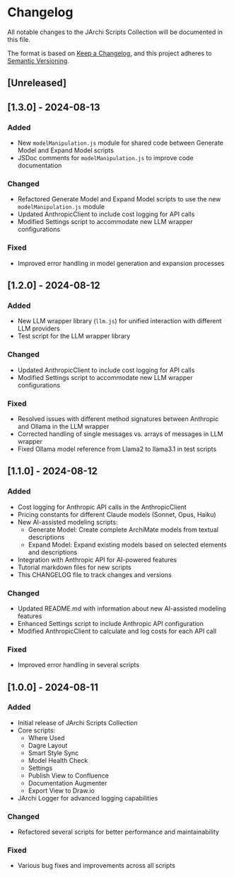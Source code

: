 # Changelog

All notable changes to the JArchi Scripts Collection will be documented in this file.

The format is based on [Keep a Changelog](https://keepachangelog.com/en/1.0.0/),
and this project adheres to [Semantic Versioning](https://semver.org/spec/v2.0.0.html).

## [Unreleased]

## [1.3.0] - 2024-08-13

### Added
- New `modelManipulation.js` module for shared code between Generate Model and Expand Model scripts
- JSDoc comments for `modelManipulation.js` to improve code documentation

### Changed
- Refactored Generate Model and Expand Model scripts to use the new `modelManipulation.js` module
- Updated AnthropicClient to include cost logging for API calls
- Modified Settings script to accommodate new LLM wrapper configurations

### Fixed
- Improved error handling in model generation and expansion processes

## [1.2.0] - 2024-08-12

### Added
- New LLM wrapper library (`llm.js`) for unified interaction with different LLM providers
- Test script for the LLM wrapper library

### Changed
- Updated AnthropicClient to include cost logging for API calls
- Modified Settings script to accommodate new LLM wrapper configurations

### Fixed
- Resolved issues with different method signatures between Anthropic and Ollama in the LLM wrapper
- Corrected handling of single messages vs. arrays of messages in LLM wrapper
- Fixed Ollama model reference from Llama2 to llama3.1 in test scripts

## [1.1.0] - 2024-08-12

### Added
- Cost logging for Anthropic API calls in the AnthropicClient
- Pricing constants for different Claude models (Sonnet, Opus, Haiku)
- New AI-assisted modeling scripts:
  - Generate Model: Create complete ArchiMate models from textual descriptions
  - Expand Model: Expand existing models based on selected elements and descriptions
- Integration with Anthropic API for AI-powered features
- Tutorial markdown files for new scripts
- This CHANGELOG file to track changes and versions

### Changed
- Updated README.md with information about new AI-assisted modeling features
- Enhanced Settings script to include Anthropic API configuration
- Modified AnthropicClient to calculate and log costs for each API call

### Fixed
- Improved error handling in several scripts

## [1.0.0] - 2024-08-11

### Added
- Initial release of JArchi Scripts Collection
- Core scripts:
  - Where Used
  - Dagre Layout
  - Smart Style Sync
  - Model Health Check
  - Settings
  - Publish View to Confluence
  - Documentation Augmenter
  - Export View to Draw.io
- JArchi Logger for advanced logging capabilities

### Changed
- Refactored several scripts for better performance and maintainability

### Fixed
- Various bug fixes and improvements across all scripts